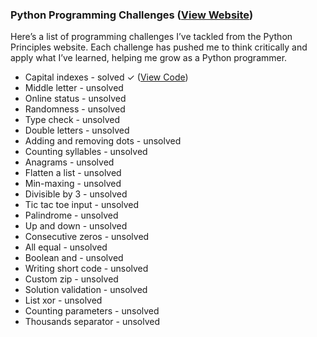 ### Python Programming Challenges ([View Website](https://pythonprinciples.com/challenges/))

Here’s a list of programming challenges I’ve tackled from the Python Principles website. Each challenge has pushed me to think critically and apply what I’ve learned, helping me grow as a Python programmer.

+ Capital indexes - solved ✓ ([View Code](https://github.com/Adam-Mathew-Duke/Phython-Challenges/blob/main/capital_indexes.py))
+ Middle letter	- unsolved
+ Online status - unsolved
+ Randomness - unsolved
+ Type check - unsolved
+ Double letters - unsolved
+ Adding and removing dots - unsolved
+ Counting syllables - unsolved
+ Anagrams - unsolved
+ Flatten a list - unsolved
+ Min-maxing - unsolved
+ Divisible by 3 - unsolved
+ Tic tac toe input - unsolved
+ Palindrome - unsolved
+ Up and down - unsolved
+ Consecutive zeros - unsolved
+ All equal - unsolved
+ Boolean and - unsolved
+ Writing short code - unsolved
+ Custom zip - unsolved
+ Solution validation - unsolved
+ List xor - unsolved
+ Counting parameters - unsolved
+ Thousands separator - unsolved

